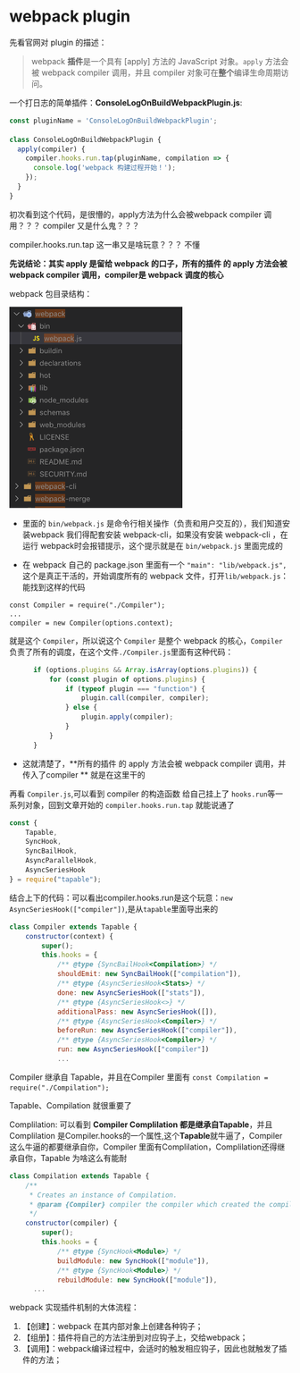 # webpack plugin

先看官网对 plugin 的描述：

> webpack **插件**是一个具有 [apply] 方法的 JavaScript 对象。`apply` 方法会被 webpack compiler 调用，并且 compiler 对象可在**整个**编译生命周期访问。

一个打日志的简单插件：**ConsoleLogOnBuildWebpackPlugin.js**:

```javascript
const pluginName = 'ConsoleLogOnBuildWebpackPlugin';

class ConsoleLogOnBuildWebpackPlugin {
  apply(compiler) {
    compiler.hooks.run.tap(pluginName, compilation => {
      console.log('webpack 构建过程开始！');
    });
  }
}
```

初次看到这个代码，是很懵的，apply方法为什么会被webpack compiler 调用？？？ compiler 又是什么鬼？？？

compiler.hooks.run.tap 这一串又是啥玩意？？？ 不懂

**先说结论：其实 apply 是留给 webpack 的口子，所有的插件 的 apply 方法会被 webpack compiler 调用，compiler是 webpack 调度的核心**

webpack 包目录结构：

![](../assert/webpack-catalog.png)

- 里面的 `bin/webpack.js` 是命令行相关操作（负责和用户交互的），我们知道安装webpack 我们得配套安装 webpack-cli，如果没有安装 webpack-cli ，在运行 webpack时会报错提示，这个提示就是在 `bin/webpack.js` 里面完成的

- 在 webpack 自己的 package.json 里面有一个 `"main": "lib/webpack.js",`这个是真正干活的，开始调度所有的 webpack 文件，打开`lib/webpack.js`：能找到这样的代码 
```
const Compiler = require("./Compiler");
...
compiler = new Compiler(options.context);
```
就是这个 `Compiler`，所以说这个 `Compiler` 是整个 webpack 的核心，`Compiler` 负责了所有的调度，在这个文件`./Compiler.js`里面有这种代码：

  ```javascript
  		if (options.plugins && Array.isArray(options.plugins)) {
  			for (const plugin of options.plugins) {
  				if (typeof plugin === "function") {
  					plugin.call(compiler, compiler);
  				} else {
  					plugin.apply(compiler);
  				}
  			}
  		}
  ```

- 这就清楚了，**所有的插件 的 apply 方法会被 webpack compiler 调用，并传入了compiler ** 就是在这里干的

再看 `Compiler.js`,可以看到 compiler 的构造函数 给自己挂上了 `hooks.run`等一系列对象，回到文章开始的 `compiler.hooks.run.tap` 就能说通了

```javascript
const {
	Tapable,
	SyncHook,
	SyncBailHook,
	AsyncParallelHook,
	AsyncSeriesHook
} = require("tapable");
```

结合上下的代码：可以看出compiler.hooks.run是这个玩意：`new AsyncSeriesHook(["compiler"])`,是从`tapable`里面导出来的

```javascript
class Compiler extends Tapable {
	constructor(context) {
		super();
		this.hooks = {
			/** @type {SyncBailHook<Compilation>} */
			shouldEmit: new SyncBailHook(["compilation"]),
			/** @type {AsyncSeriesHook<Stats>} */
			done: new AsyncSeriesHook(["stats"]),
			/** @type {AsyncSeriesHook<>} */
			additionalPass: new AsyncSeriesHook([]),
			/** @type {AsyncSeriesHook<Compiler>} */
			beforeRun: new AsyncSeriesHook(["compiler"]),
			/** @type {AsyncSeriesHook<Compiler>} */
			run: new AsyncSeriesHook(["compiler"])
			...
```

Compiler 继承自 Tapable，并且在Compiler 里面有 `const Compilation = require("./Compilation");`

Tapable、Compilation 就很重要了

Complilation: 可以看到 **Compiler Complilation 都是继承自Tapable**，并且Complilation 是Compiler.hooks的一个属性,这个**Tapable**就牛逼了，Compiler 这么牛逼的都要继承自你，Compiler 里面有Complilation，Complilation还得继承自你，Tapable 为啥这么有能耐

```javascript
class Compilation extends Tapable {
	/**
	 * Creates an instance of Compilation.
	 * @param {Compiler} compiler the compiler which created the compilation
	 */
	constructor(compiler) {
		super();
		this.hooks = {
			/** @type {SyncHook<Module>} */
			buildModule: new SyncHook(["module"]),
			/** @type {SyncHook<Module>} */
			rebuildModule: new SyncHook(["module"]),
      ...
```



webpack 实现插件机制的大体流程：

1. 【创建】：webpack 在其内部对象上创建各种钩子；
2. 【组册】：插件将自己的方法注册到对应钩子上，交给webpack；
3. 【调用】：webpack编译过程中，会适时的触发相应钩子，因此也就触发了插件的方法；